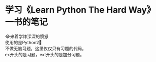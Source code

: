 # 学习《Learn Python The Hard Way》一书的笔记
:joy:来着学炸深深的愤怒<br>
使用的是Python2:new_moon_with_face:<br>
不做无脑习题，这里仅仅只有习题的代码。<br>
ex开头的是习题，ext开头的是加分习题。
